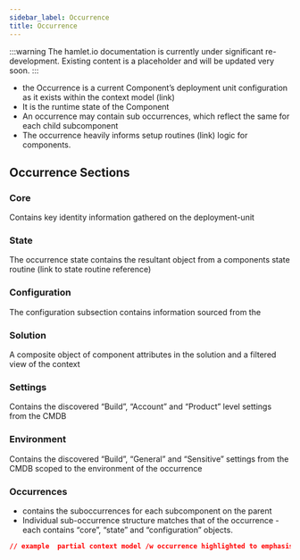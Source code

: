 ```yaml
---
sidebar_label: Occurrence
title: Occurrence
---
```

:::warning
The hamlet.io documentation is currently under significant re-development. Existing content is a placeholder and will be updated very soon.
:::

* the Occurrence is a current Component’s deployment unit configuration as it exists within the context model (link)
* It is the runtime state of the Component
* An occurrence may contain sub occurrences, which reflect the same for each child subcomponent
* The occurrence heavily informs setup routines (link) logic for components.

## Occurrence Sections

### Core

Contains key identity information gathered on the deployment-unit

### State

The occurrence state contains the resultant object from a components state routine (link to state routine reference)

### Configuration

The configuration subsection contains information sourced from the

### Solution

A composite object of component attributes in the solution and a filtered view of the context

### Settings

Contains the discovered “Build”, “Account” and “Product” level settings from the CMDB

### Environment

Contains the discovered “Build”, “General” and “Sensitive” settings from the CMDB scoped to the environment of the occurrence

### Occurrences

* contains the suboccurrences for each subcomponent on the parent
* Individual sub-occurrence structure matches that of the occurrence - each contains “core”, “state” and “configuration” objects.

```json
// example  partial context model /w occurrence highlighted to emphasise it's relationship
```
